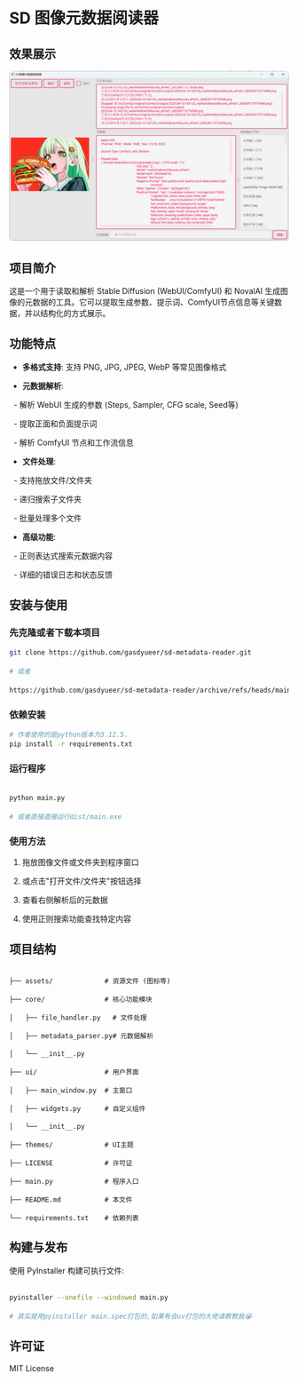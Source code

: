 # SD 图像元数据阅读器

## 效果展示


![效果展示](docx/sdmetadatareader2.png)


## 项目简介

  

这是一个用于读取和解析 Stable Diffusion (WebUI/ComfyUI) 和 NovalAI 生成图像的元数据的工具。它可以提取生成参数、提示词、ComfyUI节点信息等关键数据，并以结构化的方式展示。

  

## 功能特点

  

- **多格式支持**: 支持 PNG, JPG, JPEG, WebP 等常见图像格式

- **元数据解析**:

  - 解析 WebUI 生成的参数 (Steps, Sampler, CFG scale, Seed等)

  - 提取正面和负面提示词

  - 解析 ComfyUI 节点和工作流信息

- **文件处理**:

  - 支持拖放文件/文件夹

  - 递归搜索子文件夹

  - 批量处理多个文件

- **高级功能**:

  - 正则表达式搜索元数据内容

  - 详细的错误日志和状态反馈

  

## 安装与使用

### 先克隆或者下载本项目

```bash
git clone https://github.com/gasdyueer/sd-metadata-reader.git

# 或者

https://github.com/gasdyueer/sd-metadata-reader/archive/refs/heads/main.zip
```

### 依赖安装

```bash
# 作者使用的是python版本为3.12.5.
pip install -r requirements.txt

```

  

### 运行程序

```bash

python main.py

# 或者直接直接运行dist/main.exe

```

  

### 使用方法



1. 拖放图像文件或文件夹到程序窗口

2. 或点击"打开文件/文件夹"按钮选择

3. 查看右侧解析后的元数据

4. 使用正则搜索功能查找特定内容

  

## 项目结构

```

├── assets/             # 资源文件 (图标等)

├── core/               # 核心功能模块

│   ├── file_handler.py   # 文件处理

│   ├── metadata_parser.py# 元数据解析

│   └── __init__.py

├── ui/                 # 用户界面

│   ├── main_window.py  # 主窗口

│   ├── widgets.py      # 自定义组件

│   └── __init__.py

├── themes/             # UI主题

├── LICENSE             # 许可证

├── main.py             # 程序入口

├── README.md           # 本文件

└── requirements.txt    # 依赖列表

```

  

## 构建与发布

  

使用 PyInstaller 构建可执行文件:

```bash

pyinstaller --onefile --windowed main.py

# 其实是用pyinstaller main.spec打包的,如果有会uv打包的大佬请教教我😭

```

  

## 许可证

  

MIT License
